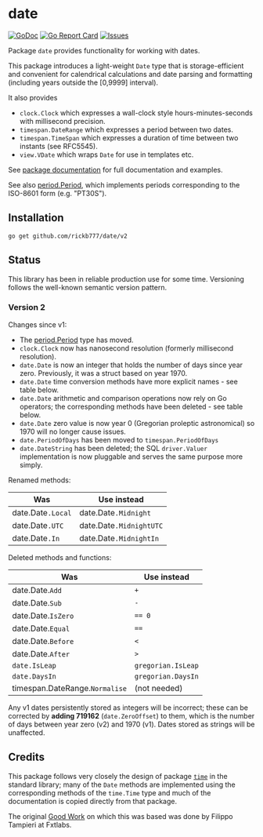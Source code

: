 # date

[![GoDoc](https://img.shields.io/badge/api-Godoc-blue.svg)](https://pkg.go.dev/github.com/rickb777/date)
[![Go Report Card](https://goreportcard.com/badge/github.com/rickb777/date)](https://goreportcard.com/report/github.com/rickb777/date)
[![Issues](https://img.shields.io/github/issues/rickb777/date.svg)](https://github.com/rickb777/date/issues)

Package `date` provides functionality for working with dates.

This package introduces a light-weight `Date` type that is storage-efficient
and convenient for calendrical calculations and date parsing and formatting
(including years outside the [0,9999] interval).

It also provides

 * `clock.Clock` which expresses a wall-clock style hours-minutes-seconds with millisecond precision.
 * `timespan.DateRange` which expresses a period between two dates.
 * `timespan.TimeSpan` which expresses a duration of time between two instants (see RFC5545).
 * `view.VDate` which wraps `Date` for use in templates etc.

See [package documentation](https://godoc.org/github.com/rickb777/date) for
full documentation and examples.

See also [period.Period](https://pkg.go.dev/github.com/rickb777/period), which implements periods corresponding
to the ISO-8601 form (e.g. "PT30S").

## Installation

    go get github.com/rickb777/date/v2

## Status

This library has been in reliable production use for some time. Versioning follows the well-known semantic version pattern.

### Version 2

Changes since v1:

* The [period.Period](https://pkg.go.dev/github.com/rickb777/period) type has moved.
* `clock.Clock` now has nanosecond resolution (formerly millisecond resolution). 
* `date.Date` is now an integer that holds the number of days since year zero. Previously, it was a struct based on year 1970.
* `date.Date` time conversion methods have more explicit names - see table below.
* `date.Date` arithmetic and comparison operations now rely on Go operators; the corresponding methods have been deleted - see table below.
* `date.Date` zero value is now year 0 (Gregorian proleptic astronomical) so 1970 will no longer cause issues.
* `date.PeriodOfDays` has been moved to `timespan.PeriodOfDays`
* `date.DateString` has been deleted; the SQL `driver.Valuer` implementation is now pluggable and serves the same purpose more simply.

Renamed methods:

| Was               | Use instead             |
|-------------------|-------------------------|
| date.Date`.Local` | date.Date`.Midnight`    |
| date.Date`.UTC`   | date.Date`.MidnightUTC` |
| date.Date`.In`    | date.Date`.MidnightIn`  |

Deleted methods and functions:

| Was                            | Use instead        |
|--------------------------------|--------------------|
| date.Date.`Add`                | `+`                |
| date.Date.`Sub`                | `-`                |
| date.Date.`IsZero`             | `== 0`             |
| date.Date.`Equal`              | `==`               |
| date.Date.`Before`             | `<`                |
| date.Date.`After`              | `>`                |
| `date.IsLeap`                  | `gregorian.IsLeap` |
| `date.DaysIn`                  | `gregorian.DaysIn` |
| timespan.DateRange.`Normalise` | (not needed)       |

Any v1 dates persistently stored as integers will be incorrect; these can be corrected by **adding 719162** (`date.ZeroOffset`) to them, which is the number of days between year zero (v2) and 1970 (v1). Dates stored as strings will be unaffected.

## Credits

This package follows very closely the design of package
[`time`](http://golang.org/pkg/time/) in the standard library;
many of the `Date` methods are implemented using the corresponding methods
of the `time.Time` type and much of the documentation is copied directly
from that package.

The original [Good Work](https://github.com/fxtlabs/date) on which this was
based was done by Filippo Tampieri at Fxtlabs.
